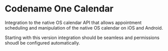 # Codename One Calendar

Integration to the native OS calendar API that allows appointment scheduling and manipulation of the native OS calendar on iOS and Android.

Starting with this version integration should be seamless and permissions shoudl be configured automatically.
